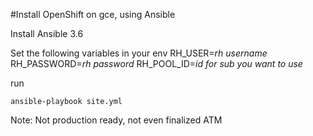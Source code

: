 #Install OpenShift on gce, using Ansible

Install Ansible 3.6

Set the following variables in your env
RH_USER=*rh username*
RH_PASSWORD=*rh password*
RH_POOL_ID=*id for sub you want to use*

run
```
ansible-playbook site.yml
```

Note: Not production ready, not even finalized ATM
